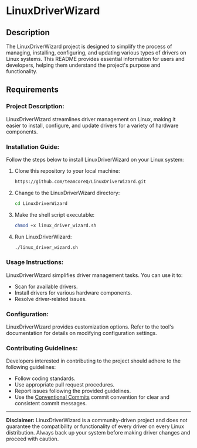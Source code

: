 
# LinuxDriverWizard 

## Description

The LinuxDriverWizard project is designed to simplify the process of managing, installing, configuring, and updating various types of drivers on Linux systems. This README provides essential information for users and developers, helping them understand the project's purpose and functionality.

## Requirements

### Project Description:

LinuxDriverWizard streamlines driver management on Linux, making it easier to install, configure, and update drivers for a variety of hardware components.

### Installation Guide:

Follow the steps below to install LinuxDriverWizard on your Linux system:

1. Clone this repository to your local machine:

   ```bash
   https://github.com/teamcoreQ/LinuxDriverWizard.git
   ```

2. Change to the LinuxDriverWizard directory:

   ```bash
   cd LinuxDriverWizard
   ```

3. Make the shell script executable:

   ```bash
   chmod +x linux_driver_wizard.sh
   ```

4. Run LinuxDriverWizard:

   ```bash
   ./linux_driver_wizard.sh
   ```

### Usage Instructions:

LinuxDriverWizard simplifies driver management tasks. You can use it to:

- Scan for available drivers.
- Install drivers for various hardware components.
- Resolve driver-related issues.

### Configuration:

LinuxDriverWizard provides customization options. Refer to the tool's documentation for details on modifying configuration settings.

### Contributing Guidelines:

Developers interested in contributing to the project should adhere to the following guidelines:

- Follow coding standards.
- Use appropriate pull request procedures.
- Report issues following the provided guidelines.
- Use the [Conventional Commits](https://www.conventionalcommits.org/en/v1.0.0/?fbclid=IwAR0Hw-zxq3oczs2rXbdFunm_PWp40eur4QluXT8Ohbe5v-bvp7hjRy_akTc) commit convention for clear and consistent commit messages.

---

**Disclaimer:** LinuxDriverWizard is a community-driven project and does not guarantee the compatibility or functionality of every driver on every Linux distribution. Always back up your system before making driver changes and proceed with caution.
```

